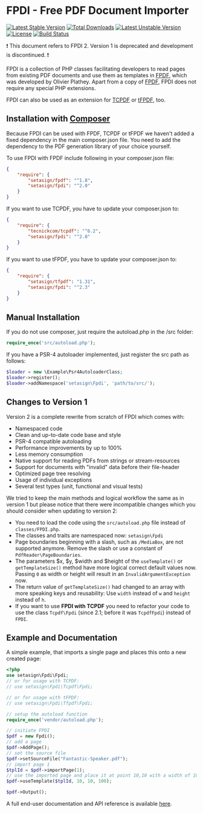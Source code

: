 FPDI - Free PDF Document Importer
=================================

[![Latest Stable Version](https://poser.pugx.org/setasign/fpdi/v/stable.svg)](https://packagist.org/packages/setasign/fpdi)
[![Total Downloads](https://poser.pugx.org/setasign/fpdi/downloads.svg)](https://packagist.org/packages/setasign/fpdi)
[![Latest Unstable Version](https://poser.pugx.org/setasign/fpdi/v/unstable.svg)](https://packagist.org/packages/setasign/fpdi)
[![License](https://poser.pugx.org/setasign/fpdi/license.svg)](https://packagist.org/packages/setasign/fpdi)
[![Build Status](https://travis-ci.org/Setasign/FPDI.svg?branch=development)](https://travis-ci.org/Setasign/FPDI)

:heavy_exclamation_mark: This document refers to FPDI 2. Version 1 is deprecated and development is discontinued. :heavy_exclamation_mark: 

FPDI is a collection of PHP classes facilitating developers to read pages from existing PDF
documents and use them as templates in [FPDF](http://www.fpdf.org), which was developed by Olivier Plathey. Apart
from a copy of [FPDF](http://www.fpdf.org), FPDI does not require any special PHP extensions.

FPDI can also be used as an extension for [TCPDF](https://github.com/tecnickcom/TCPDF) or 
[tFPDF](http://fpdf.org/en/script/script92.php), too.

## Installation with [Composer](https://packagist.org/packages/setasign/fpdi)

Because FPDI can be used with FPDF, TCPDF or tFPDF we haven't added a fixed dependency in the main
composer.json file. You need to add the dependency to the PDF generation library of your choice
yourself.

To use FPDI with FPDF include following in your composer.json file:

```json
{
    "require": {
        "setasign/fpdf": "^1.8",
        "setasign/fpdi": "^2.0"
    }
}
```

If you want to use TCPDF, you have to update your composer.json to:

```json
{
    "require": {
        "tecnickcom/tcpdf": "^6.2",
        "setasign/fpdi": "^2.0"
    }
}
```

If you want to use tFPDF, you have to update your composer.json to:

```json
{
    "require": {
        "setasign/tfpdf": "1.31",
        "setasign/fpdi": "^2.3"
    }
}
```

## Manual Installation

If you do not use composer, just require the autoload.php in the /src folder:

```php
require_once('src/autoload.php');
```

If you have a PSR-4 autoloader implemented, just register the src path as follows:
```php
$loader = new \Example\Psr4AutoloaderClass;
$loader->register();
$loader->addNamespace('setasign\Fpdi', 'path/to/src/');
```

## Changes to Version 1

Version 2 is a complete rewrite from scratch of FPDI which comes with:
- Namespaced code
- Clean and up-to-date code base and style
- PSR-4 compatible autoloading
- Performance improvements by up to 100%
- Less memory consumption
- Native support for reading PDFs from strings or stream-resources
- Support for documents with "invalid" data before their file-header
- Optimized page tree resolving
- Usage of individual exceptions
- Several test types (unit, functional and visual tests)

We tried to keep the main methods and logical workflow the same as in version 1 but please
notice that there were incompatible changes which you should consider when updating to
version 2:
- You need to load the code using the `src/autoload.php` file instead of `classes/FPDI.php`.
- The classes and traits are namespaced now: `setasign\Fpdi`
- Page boundaries beginning with a slash, such as `/MediaBox`, are not supported anymore. Remove
  the slash or use a constant of `PdfReader\PageBoundaries`.
- The parameters $x, $y, $width and $height of the `useTemplate()` or `getTemplateSize()`
  method have more logical correct default values now. Passing `0` as width or height will
  result in an `InvalidArgumentException` now.
- The return value of `getTemplateSize()` had changed to an array with more speaking keys
  and reusability: Use `width` instead of `w` and `height` instead of `h`.
- If you want to use **FPDI with TCPDF** you need to refactor your code to use the class `Tcpdf\Fpdi`
(since 2.1; before it was `TcpdfFpdi`) instead of `FPDI`.

## Example and Documentation

A simple example, that imports a single page and places this onto a new created page:

```php
<?php
use setasign\Fpdi\Fpdi;
// or for usage with TCPDF:
// use setasign\Fpdi\Tcpdf\Fpdi;

// or for usage with tFPDF:
// use setasign\Fpdi\Tfpdf\Fpdi;

// setup the autoload function
require_once('vendor/autoload.php');

// initiate FPDI
$pdf = new Fpdi();
// add a page
$pdf->AddPage();
// set the source file
$pdf->setSourceFile("Fantastic-Speaker.pdf");
// import page 1
$tplId = $pdf->importPage(1);
// use the imported page and place it at point 10,10 with a width of 100 mm
$pdf->useTemplate($tplId, 10, 10, 100);

$pdf->Output();            
```

A full end-user documentation and API reference is available [here](https://manuals.setasign.com/fpdi-manual/).